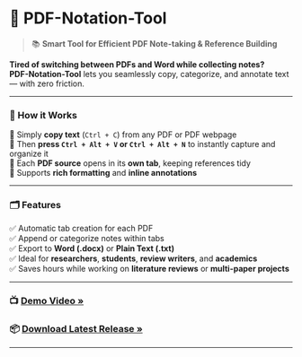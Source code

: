 # 📝 PDF-Notation-Tool

> 📚 **Smart Tool for Efficient PDF Note-taking & Reference Building**

**Tired of switching between PDFs and Word while collecting notes?**  
**PDF-Notation-Tool** lets you seamlessly copy, categorize, and annotate text — with zero friction.

---

### 🚀 How it Works

🔹 Simply **copy text** (`Ctrl + C`) from any PDF or PDF webpage  
🔹 Then **press `Ctrl + Alt + V` or `Ctrl + Alt + N`** to instantly capture and organize it  
🔹 Each **PDF source** opens in its **own tab**, keeping references tidy  
🔹 Supports **rich formatting** and **inline annotations**

---

### 🗂️ Features

✅ Automatic tab creation for each PDF  
✅ Append or categorize notes within tabs  
✅ Export to **Word (.docx)** or **Plain Text (.txt)**  
✅ Ideal for **researchers**, **students**, **review writers**, and **academics**  
✅ Saves hours while working on **literature reviews** or **multi-paper projects**

---

### 📺 [Demo Video »](https://youtu.be/oTf2q3iVTQA)  
### 📦 [Download Latest Release »](https://github.com/Sripathi69/PDF-Notation-Tool/releases/download/v1.0.0/PDFA.exe)

---
